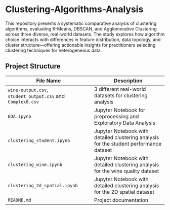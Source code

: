 # Clustering-Algorithms-Analysis

This repository presents a systematic comparative analysis of clustering algorithms, evaluating K-Means, DBSCAN, and Agglomerative Clustering across three diverse, real-world datasets. The study explores how algorithm choice interacts with differences in feature distribution, data topology, and cluster structure—offering actionable insights for practitioners selecting clustering techniques for heterogeneous data.

## Project Structure
| File Name                    | Description                                               |
|-----------------------------|-----------------------------------------------------------|
| `wine-output.csv`, `student_output.csv` and `Complex8.csv`         | 3 different real-world datasets for clustering analysis |
| `EDA.ipynb`         | Jupyter Notebook for preprocessing and Exploratory Data Analysis |
| `clustering_student.ipynb` | Jupyter Notebook with detailed clustering analysis for the student performance dataset |
| `clustering_wine.ipynb` | Jupyter Notebook with detailed clustering analysis for the wine quality dataset |
| `clustering_2d_spatial.ipynb` | Jupyter Notebook with detailed clustering analysis for the 2D spatial dataset |
| `README.md`                 | Project documentation                                     |
